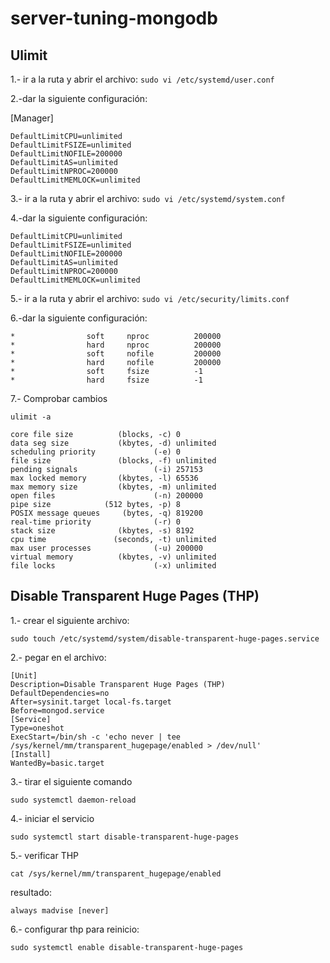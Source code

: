# server-tuning-mongodb
## Ulimit

1.- ir a la ruta y abrir el archivo:
``sudo vi /etc/systemd/user.conf``

2.-dar la siguiente configuración:

[Manager]

```text
DefaultLimitCPU=unlimited
DefaultLimitFSIZE=unlimited
DefaultLimitNOFILE=200000
DefaultLimitAS=unlimited
DefaultLimitNPROC=200000
DefaultLimitMEMLOCK=unlimited
```

3.- ir a la ruta y abrir el archivo:
``sudo vi /etc/systemd/system.conf``

4.-dar la siguiente configuración:

```text
DefaultLimitCPU=unlimited
DefaultLimitFSIZE=unlimited
DefaultLimitNOFILE=200000
DefaultLimitAS=unlimited
DefaultLimitNPROC=200000
DefaultLimitMEMLOCK=unlimited
```

5.- ir a la ruta y abrir el archivo:
``sudo vi /etc/security/limits.conf``

6.-dar la siguiente configuración:

```text
*                soft     nproc          200000
*                hard     nproc          200000
*                soft     nofile         200000
*                hard     nofile         200000
*                soft     fsize          -1
*                hard     fsize          -1
```

7.- Comprobar cambios

``ulimit -a``

```text
core file size          (blocks, -c) 0
data seg size           (kbytes, -d) unlimited
scheduling priority             (-e) 0
file size               (blocks, -f) unlimited
pending signals                 (-i) 257153
max locked memory       (kbytes, -l) 65536
max memory size         (kbytes, -m) unlimited
open files                      (-n) 200000
pipe size            (512 bytes, -p) 8
POSIX message queues     (bytes, -q) 819200
real-time priority              (-r) 0
stack size              (kbytes, -s) 8192
cpu time               (seconds, -t) unlimited
max user processes              (-u) 200000
virtual memory          (kbytes, -v) unlimited
file locks                      (-x) unlimited
```
## Disable Transparent Huge Pages (THP)

1.- crear el siguiente archivo:

``sudo touch /etc/systemd/system/disable-transparent-huge-pages.service``

2.- pegar en el archivo:

```text
[Unit]
Description=Disable Transparent Huge Pages (THP)
DefaultDependencies=no
After=sysinit.target local-fs.target
Before=mongod.service
[Service]
Type=oneshot
ExecStart=/bin/sh -c 'echo never | tee /sys/kernel/mm/transparent_hugepage/enabled > /dev/null'
[Install]
WantedBy=basic.target
```
3.- tirar el siguiente comando

``sudo systemctl daemon-reload``

4.- iniciar el servicio

``sudo systemctl start disable-transparent-huge-pages``

5.- verificar THP

``cat /sys/kernel/mm/transparent_hugepage/enabled``

resultado:

``always madvise [never]``

6.- configurar thp para reinicio:

``sudo systemctl enable disable-transparent-huge-pages``

